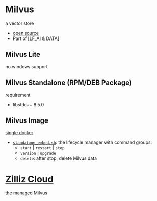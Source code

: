# Milvus
a vector store
- [open source](https://github.com/milvus-io/milvus)
- Part of [LF_AI & DATA]


## Milvus Lite
no windows support


## Milvus Standalone (RPM/DEB Package)
requirement
- libstdc++ 8.5.0

## Milvus Image
[single docker](https://milvus.io/docs/install_standalone-docker.md#Install-Milvus-in-Docker)
- [`standalone_embed.sh`](https://raw.githubusercontent.com/milvus-io/milvus/master/scripts/standalone_embed.sh): the lifecycle manager with command groups:
  - `start` | `restart` | `stop`
  - `version` | `upgrade`
  - `delete`: after stop, delete Milvus data


# [Zilliz Cloud](https://cloud.zilliz.com/)
the managed Milvus